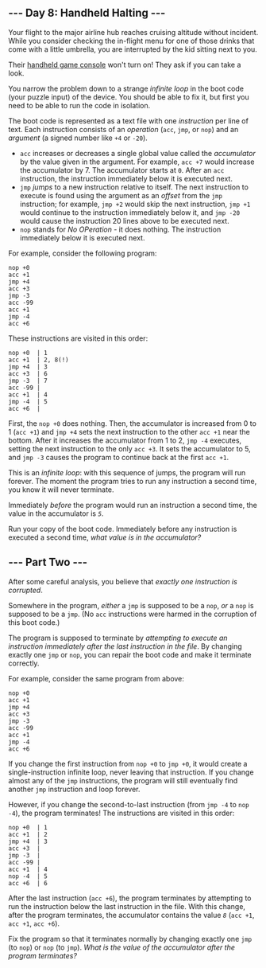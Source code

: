 ﻿## --- Day 8: Handheld Halting ---

Your flight to the major airline hub reaches cruising altitude without incident. While you consider checking the in-flight menu for one of those drinks that come with a little umbrella, you are interrupted by the kid sitting next to you.

Their  [handheld game console](https://en.wikipedia.org/wiki/Handheld_game_console)  won't turn on! They ask if you can take a look.

You narrow the problem down to a strange  _infinite loop_  in the  boot code  (your puzzle input) of the device. You should be able to fix it, but first you need to be able to run the code in isolation.

The boot code is represented as a text file with one  _instruction_  per line of text. Each instruction consists of an  _operation_  (`acc`,  `jmp`, or  `nop`) and an  _argument_  (a signed number like  `+4`  or  `-20`).

-   `acc`  increases or decreases a single global value called the  _accumulator_  by the value given in the argument. For example,  `acc +7`  would increase the accumulator by 7. The accumulator starts at  `0`. After an  `acc`  instruction, the instruction immediately below it is executed next.
-   `jmp`  _jumps_  to a new instruction relative to itself. The next instruction to execute is found using the argument as an  _offset_  from the  `jmp`  instruction; for example,  `jmp +2`  would skip the next instruction,  `jmp +1`  would continue to the instruction immediately below it, and  `jmp -20`  would cause the instruction 20 lines above to be executed next.
-   `nop`  stands for  _No OPeration_  - it does nothing. The instruction immediately below it is executed next.

For example, consider the following program:

```
nop +0
acc +1
jmp +4
acc +3
jmp -3
acc -99
acc +1
jmp -4
acc +6

```

These instructions are visited in this order:

```
nop +0  | 1
acc +1  | 2, 8(!)
jmp +4  | 3
acc +3  | 6
jmp -3  | 7
acc -99 |
acc +1  | 4
jmp -4  | 5
acc +6  |

```

First, the  `nop +0`  does nothing. Then, the accumulator is increased from 0 to 1 (`acc +1`) and  `jmp +4`  sets the next instruction to the other  `acc +1`  near the bottom. After it increases the accumulator from 1 to 2,  `jmp -4`  executes, setting the next instruction to the only  `acc +3`. It sets the accumulator to 5, and  `jmp -3`  causes the program to continue back at the first  `acc +1`.

This is an  _infinite loop_: with this sequence of jumps, the program will run forever. The moment the program tries to run any instruction a second time, you know it will never terminate.

Immediately  _before_  the program would run an instruction a second time, the value in the accumulator is  _`5`_.

Run your copy of the boot code. Immediately before any instruction is executed a second time,  _what value is in the accumulator?_

## --- Part Two ---

After some careful analysis, you believe that  _exactly one instruction is corrupted_.

Somewhere in the program,  _either_  a  `jmp`  is supposed to be a  `nop`,  _or_  a  `nop`  is supposed to be a  `jmp`. (No  `acc`  instructions were harmed in the corruption of this boot code.)

The program is supposed to terminate by  _attempting to execute an instruction immediately after the last instruction in the file_. By changing exactly one  `jmp`  or  `nop`, you can repair the boot code and make it terminate correctly.

For example, consider the same program from above:

```
nop +0
acc +1
jmp +4
acc +3
jmp -3
acc -99
acc +1
jmp -4
acc +6

```

If you change the first instruction from  `nop +0`  to  `jmp +0`, it would create a single-instruction infinite loop, never leaving that instruction. If you change almost any of the  `jmp`  instructions, the program will still eventually find another  `jmp`  instruction and loop forever.

However, if you change the second-to-last instruction (from  `jmp -4`  to  `nop -4`), the program terminates! The instructions are visited in this order:

```
nop +0  | 1
acc +1  | 2
jmp +4  | 3
acc +3  |
jmp -3  |
acc -99 |
acc +1  | 4
nop -4  | 5
acc +6  | 6

```

After the last instruction (`acc +6`), the program terminates by attempting to run the instruction below the last instruction in the file. With this change, after the program terminates, the accumulator contains the value  _`8`_  (`acc +1`,  `acc +1`,  `acc +6`).

Fix the program so that it terminates normally by changing exactly one  `jmp`  (to  `nop`) or  `nop`  (to  `jmp`).  _What is the value of the accumulator after the program terminates?_